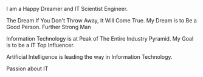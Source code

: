 I am a Happy Dreamer and IT Scientist Engineer.

The Dream If You Don't Throw Away, It Will Come True. My Dream is to Be a Good Person. Further Strong Man

Information Technology is at Peak of The Entire Industry Pyramid. My Goal is to be a IT Top Influencer.

Artificial Intelligence is leading the way in Information Technology.

Passion about IT
